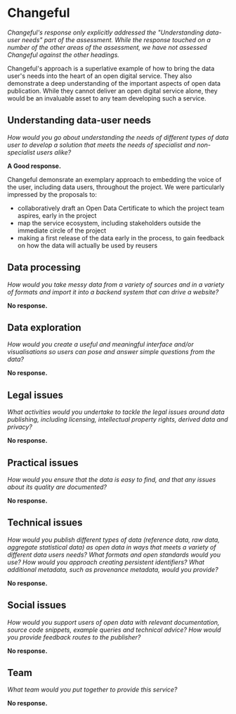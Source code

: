 # Changeful

*Changeful's response only explicitly addressed the "Understanding data-user needs" part of the assessment. While the response touched on a number of the other areas of the assessment, we have not assessed Changeful against the other headings.*

Changeful's approach is a superlative example of how to bring the data user's needs into the heart of an open digital service. They also demonstrate a deep understanding of the important aspects of open data publication. While they cannot deliver an open digital service alone, they would be an invaluable asset to any team developing such a service.

## Understanding data-user needs

*How would you go about understanding the needs of different types of data user to develop a solution that meets the needs of specialist and non-specialist users alike?*

**A Good response.**

Changeful demonsrate an exemplary approach to embedding the voice of the user, including data users, throughout the project. We were particularly impressed by the proposals to:

  * collaboratively draft an Open Data Certificate to which the project team aspires, early in the project
  * map the service ecosystem, including stakeholders outside the immediate circle of the project
  * making a first release of the data early in the process, to gain feedback on how the data will actually be used by reusers

## Data processing

*How would you take messy data from a variety of sources and in a variety of formats and import it into a backend system that can drive a website?*

**No response.**

## Data exploration

*How would you create a useful and meaningful interface and/or visualisations so users can pose and answer simple questions from the data?*

**No response.**

## Legal issues

*What activities would you undertake to tackle the legal issues around data publishing, including licensing, intellectual property rights, derived data and privacy?*

**No response.**

## Practical issues

*How would you ensure that the data is easy to find, and that any issues about its quality are documented?*

**No response.**

## Technical issues

*How would you publish different types of data (reference data, raw data, aggregate statistical data) as open data in ways that meets a variety of different data users needs? What formats and open standards would you use? How would you approach creating persistent identifiers? What additional metadata, such as provenance metadata, would you provide?*

**No response.**

## Social issues

*How would you support users of open data with relevant documentation, source code snippets, example queries and technical advice? How would you provide feedback routes to the publisher?*

**No response.**

## Team

*What team would you put together to provide this service?*

**No response.**
